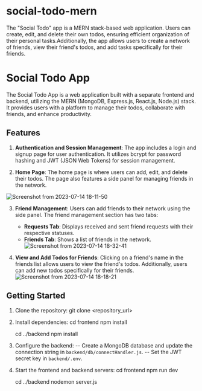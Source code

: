 # social-todo-mern
The "Social Todo" app is a MERN stack-based web application. Users can create, edit, and delete their own todos, ensuring efficient organization of their personal tasks.Additionally, the app allows users to create a network of friends, view their friend's todos, and add tasks specifically for their friends. 

# Social Todo App

The Social Todo App is a web application built with a separate frontend and backend, utilizing the MERN (MongoDB, Express.js, React.js, Node.js) stack. It provides users with a platform to manage their todos, collaborate with friends, and enhance productivity.

## Features

1. **Authentication and Session Management**: The app includes a login and signup page for user authentication. It utilizes bcrypt for password hashing and JWT (JSON Web Tokens) for session management.

2. **Home Page**: The home page is where users can add, edit, and delete their todos. The page also features a side panel for managing friends in the network.

![Screenshot from 2023-07-14 18-11-50](https://github.com/JatinChopra/social-todo-mern/assets/67048953/c889fa81-b8ff-4ea1-a8bd-31b2bbe1c3bf)
  

3. **Friend Management**: Users can add friends to their network using the side panel. The friend management section has two tabs:
   - **Requests Tab**: Displays received and sent friend requests with their respective statuses.
   - **Friends Tab**: Shows a list of friends in the network.
     ![Screenshot from 2023-07-14 18-32-41](https://github.com/JatinChopra/social-todo-mern/assets/67048953/e2d88c3c-2479-40d4-8cad-e0d9e55e8ea1)


4. **View and Add Todos for Friends**: Clicking on a friend's name in the friends list allows users to view the friend's todos. Additionally, users can add new todos specifically for their friends.
![Screenshot from 2023-07-14 18-18-21](https://github.com/JatinChopra/social-todo-mern/assets/67048953/3e308f0a-b219-4b02-8057-ca4b5c713f76)



## Getting Started

1. Clone the repository:
   git clone <repository_url>
2. Install dependencies:
   cd frontend
   npm install

   cd ../backend
   npm install

3. Configure the backend:
   -- Create a MongoDB database and update the connection string in `backend/db/connectHandler.js`.
   -- Set the JWT secret key in `backend/.env`.

5. Start the frontend and backend servers:
   cd frontend
   npm run dev

   cd ../backend
   nodemon server.js
